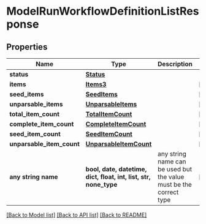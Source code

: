 # ModelRunWorkflowDefinitionListResponse


## Properties
Name | Type | Description | Notes
------------ | ------------- | ------------- | -------------
**status** | [**Status**](Status.md) |  | 
**items** | [**Items3**](Items3.md) |  | [optional] 
**seed_items** | [**SeedItems**](SeedItems.md) |  | [optional] 
**unparsable_items** | [**UnparsableItems**](UnparsableItems.md) |  | [optional] 
**total_item_count** | [**TotalItemCount**](TotalItemCount.md) |  | [optional] 
**complete_item_count** | [**CompleteItemCount**](CompleteItemCount.md) |  | [optional] 
**seed_item_count** | [**SeedItemCount**](SeedItemCount.md) |  | [optional] 
**unparsable_item_count** | [**UnparsableItemCount**](UnparsableItemCount.md) |  | [optional] 
**any string name** | **bool, date, datetime, dict, float, int, list, str, none_type** | any string name can be used but the value must be the correct type | [optional]

[[Back to Model list]](../README.md#documentation-for-models) [[Back to API list]](../README.md#documentation-for-api-endpoints) [[Back to README]](../README.md)


